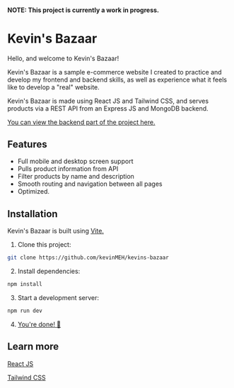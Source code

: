 #### NOTE: This project is currently a work in progress.

# Kevin's Bazaar

Hello, and welcome to Kevin's Bazaar!

Kevin's Bazaar is a sample e-commerce website I created to practice and develop my frontend and backend skills, as well as experience what it feels like to develop a "real" website.

Kevin's Bazaar is made using React JS and Tailwind CSS, and serves products via a REST API from an Express JS and MongoDB backend.

[You can view the backend part of the project here.](https://github.com/kevinMEH/kevins-bazaar-backend)

## Features

- Full mobile and desktop screen support
- Pulls product information from API
- Filter products by name and description
- Smooth routing and navigation between all pages
- Optimized.

## Installation

Kevin's Bazaar is built using [Vite.](https://vitejs.dev/)

1. Clone this project:

```sh
git clone https://github.com/kevinMEH/kevins-bazaar
```

2. Install dependencies:

```sh
npm install
```

3. Start a development server:

```sh
npm run dev
```

4. [You're done! 🎉](http://localhost:3000/)

## Learn more

[React JS](https://reactjs.org/)

[Tailwind CSS](https://tailwindcss.com/)